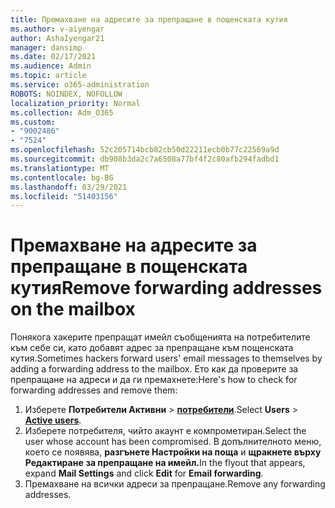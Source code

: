 ```yaml
---
title: Премахване на адресите за препращане в пощенската кутия
ms.author: v-aiyengar
author: AshaIyengar21
manager: dansimp
ms.date: 02/17/2021
ms.audience: Admin
ms.topic: article
ms.service: o365-administration
ROBOTS: NOINDEX, NOFOLLOW
localization_priority: Normal
ms.collection: Adm_O365
ms.custom:
- "9002486"
- "7524"
ms.openlocfilehash: 52c205714bcb82cb50d22211ecb0b77c22569a9d
ms.sourcegitcommit: db908b3da2c7a6508a77bf4f2c80afb294fadbd1
ms.translationtype: MT
ms.contentlocale: bg-BG
ms.lasthandoff: 03/29/2021
ms.locfileid: "51403156"
---
```

# <a name="remove-forwarding-addresses-on-the-mailbox"></a><span data-ttu-id="2ffaa-102">Премахване на адресите за препращане в пощенската кутия</span><span class="sxs-lookup"><span data-stu-id="2ffaa-102">Remove forwarding addresses on the mailbox</span></span>

<span data-ttu-id="2ffaa-103">Понякога хакерите препращат имейл съобщенията на потребителите към себе си, като добавят адрес за препращане към пощенската кутия.</span><span class="sxs-lookup"><span data-stu-id="2ffaa-103">Sometimes hackers forward users' email messages to themselves by adding a forwarding address to the mailbox.</span></span> <span data-ttu-id="2ffaa-104">Ето как да проверите за препращане на адреси и да ги премахнете:</span><span class="sxs-lookup"><span data-stu-id="2ffaa-104">Here's how to check for forwarding addresses and remove them:</span></span>

1. <span data-ttu-id="2ffaa-105">Изберете **Потребители Активни**  >  **[потребители](https://go.microsoft.com/fwlink/p/?linkid=834822)**.</span><span class="sxs-lookup"><span data-stu-id="2ffaa-105">Select **Users** > **[Active users](https://go.microsoft.com/fwlink/p/?linkid=834822)**.</span></span>
1. <span data-ttu-id="2ffaa-106">Изберете потребителя, чийто акаунт е компрометиран.</span><span class="sxs-lookup"><span data-stu-id="2ffaa-106">Select the user whose account has been compromised.</span></span> <span data-ttu-id="2ffaa-107">В допълнителното меню, което се появява, **разгънете Настройки на поща** и **щракнете върху Редактиране** **за препращане на имейл.**</span><span class="sxs-lookup"><span data-stu-id="2ffaa-107">In the flyout that appears, expand **Mail Settings** and click **Edit** for **Email forwarding**.</span></span>
1. <span data-ttu-id="2ffaa-108">Премахване на всички адреси за препращане.</span><span class="sxs-lookup"><span data-stu-id="2ffaa-108">Remove any forwarding addresses.</span></span>
